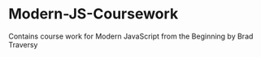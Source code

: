 # Modern-JS-Coursework
Contains course work for Modern JavaScript from the Beginning by Brad Traversy

